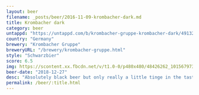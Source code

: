 ```yaml
---
layout: beer
filename: _posts/beer/2016-11-09-krombacher-dark.md
title: Krombacher dark
category: beer
untappd: "https://untappd.com/b/krombacher-gruppe-krombacher-dark/49132"
country: "Germany"
brewery: "Krombacher Gruppe"
breweryURL: "/brewery/krombacher-gruppe.html"
style: "Schwarzbier"
score: 6.5
img: https://scontent.xx.fbcdn.net/v/t1.0-0/p480x480/48426262_10156797311618745_2629766796978159616_n.jpg?_nc_cat=101&_nc_ht=scontent.xx&oh=f7da93eaf544467133675e523af906b0&oe=5CD55105
beer-date: "2018-12-27"
desc: "Absolutely black beer but only really a little tinge in the taste"
permalink: /beer/:title.html
---
```

